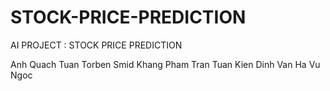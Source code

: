 # STOCK-PRICE-PREDICTION
AI PROJECT : STOCK PRICE PREDICTION

Anh Quach Tuan
Torben Smid
Khang Pham Tran Tuan
Kien Dinh Van
Ha Vu Ngoc
